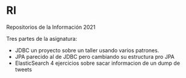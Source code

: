 # RI
Repositorios de la Información 2021

Tres partes de la asignatura:
- JDBC un proyecto sobre un taller usando varios patrones.
- JPA parecido al de JDBC pero cambiando su estructura pro JPA
- ElasticSearch 4 ejercicios sobre sacar informacion de un dump de tweets

